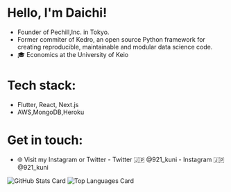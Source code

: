 # Hello, I'm Daichi!
- Founder of Pechill,Inc. in Tokyo.
- Former commiter of Kedro, an open source Python framework for creating reproducible, maintainable and modular data science code.
- 🎓 Economics at the University of Keio

# Tech stack:
- Flutter, React, Next.js
- AWS,MongoDB,Heroku

# Get in touch:
- 🌐 Visit my Instagram or Twitter
       - Twitter 🇯🇵 @921_kuni
       - Instagram 🇯🇵 @921_kuni

![GitHub Stats Card](https://github-readme-stats.vercel.app/api?username=daichi-kunii&theme=onedark)
![Top Languages Card](https://github-readme-stats.vercel.app/api/top-langs/?username=daichi-kunii&theme=onedark)

